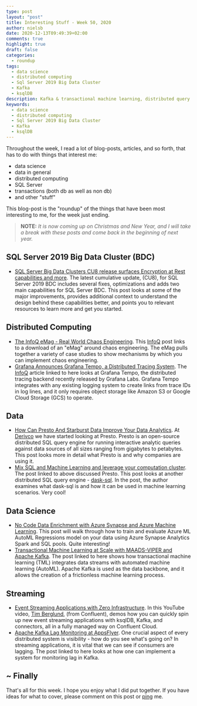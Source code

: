 ```yaml
---
type: post
layout: "post"
title: Interesting Stuff - Week 50, 2020
author: nielsb
date: 2020-12-13T09:49:39+02:00
comments: true
highlight: true
draft: false
categories:
  - roundup
tags:
  - data science
  - distributed computing
  - Sql Server 2019 Big Data Cluster
  - Kafka
  - ksqlDB
description: Kafka & transactional machine learning, distributed query engines, SQL Big Data Cluster, and other interesting topics!
keywords:
  - data science
  - distributed computing
  - Sql Server 2019 Big Data Cluster
  - Kafka
  - ksqlDB   
---
```


Throughout the week, I read a lot of blog-posts, articles, and so forth, that has to do with things that interest me:

* data science
* data in general
* distributed computing
* SQL Server
* transactions (both db as well as non db)
* and other "stuff"

This blog-post is the "roundup" of the things that have been most interesting to me, for the week just ending.

> **NOTE:** *It is now coming up on Christmas and New Year, and I will take a break with these posts and come back in the beginning of next year.*

<!--more-->

## SQL Server 2019 Big Data Cluster (BDC)

* [SQL Server Big Data Clusters CU8 release surfaces Encryption at Rest capabilities and more][1]. The latest cumulative update, (CU8), for SQL Server 2019 BDC includes several fixes, optimizations and adds two main capabilities for SQL Server BDC. This post looks at some of the major improvements, provides additional context to understand the design behind these capabilities better, and points you to relevant resources to learn more and get you started.

## Distributed Computing

* [The InfoQ eMag - Real World Chaos Engineering][2]. This [InfoQ][iq] post links to a download of an "eMag" around chaos engineering. The eMag pulls together a variety of case studies to show mechanisms by which you can implement chaos engineering.
* [Grafana Announces Grafana Tempo, a Distributed Tracing System][3]. The [InfoQ][iq] article linked to here looks at Grafana Tempo, the distributed tracing backend recently released by Grafana Labs. Grafana Tempo integrates with any existing logging system to create links from trace IDs in log lines, and it only requires object storage like Amazon S3 or Google Cloud Storage (GCS) to operate. 

## Data

* [How Can Presto And Starburst Data Improve Your Data Analytics][4]. At [Derivco](/derivco) we have started looking at Presto. Presto is an open-source distributed SQL query engine for running interactive analytic queries against data sources of all sizes ranging from gigabytes to petabytes. This post looks more in detail what Presto is and why companies are using it.
* [Mix SQL and Machine Learning and leverage your computation cluster][5]. The post linked to above discussed Presto. This post looks at another distributed SQL query engine - [dask-sql][6]. In the post, the author examines what dask-sql is and how it can be used in machine learning scenarios. Very cool!

## Data Science

* [No Code Data Enrichment with Azure Synapse and Azure Machine Learning][7]. This post will walk through how to train and evaluate Azure ML AutoML Regressions model on your data using Azure Synapse Analytics Spark and SQL pools. Quite interesting!
* [Transactional Machine Learning at Scale with MAADS-VIPER and Apache Kafka][8]. The post linked to here shows how transactional machine learning (TML) integrates data streams with automated machine learning (AutoML). Apache Kafka is used as the data backbone, and it allows the creation of a frictionless machine learning process. 

## Streaming

* [Event Streaming Applications with Zero Infrastructure][9]. In this YouTube video, [Tim Berglund][10], (from Confluent), demos how you can quickly spin up new event streaming applications with ksqlDB, Kafka, and connectors, all in a fully managed way on Confluent Cloud.
* [Apache Kafka Lag Monitoring at AppsFlyer][11]. One crucial aspect of every distributed system is visibility - how do you see what's going on? In streaming applications, it is vital that we can see if consumers are lagging. The post linked to here looks at how one can implement a system for monitoring lag in Kafka. 

## ~ Finally

That's all for this week. I hope you enjoy what I did put together. If you have ideas for what to cover, please comment on this post or [ping][ma] me.

[ma]: mailto:niels.it.berglund@gmail.com
[mp]: https://blog.acolyer.org
[iq]: https://www.infoq.com/
[ew]: http://sqlonice.com/
[re]: http://blog.revolutionanalytics.com
[sqsk]: https://www.sqlskills.com
[mdaveyblog]: https://mdavey.wordpress.com/
[charlblog]: https://charlla.com/

[jovpop]: https://twitter.com/JovanPop_MSFT
[bobw]: https://twitter.com/bobwardms
[revod]: https://twitter.com/revodavid
[lonny]: https://twitter.com/sqL_handLe
[ewtw]: https://twitter.com/sqlOnIce
[buckw]: https://twitter.com/BuckWoodyMSFT
[mattw]: https://twitter.com/matthewwarren
[murba]: https://twitter.com/muratdemirbas
[daveda]: https://twitter.com/davidthecoder
[adcol]: https://twitter.com/adriancolyer
[jesrod]: https://twitter.com/jrdothoughts
[tomaz]: https://twitter.com/tomaz_tsql
[dataart]: https://twitter.com/dataartisans
[luis]: https://twitter.com/luis_de_sousa
[benstop]: https://twitter.com/benstopford
[conflu]: https://twitter.com/confluentinc
[tylert]: https://twitter.com/tyler_treat
[andrewng]: https://twitter.com/AndrewYNg
[lawr]: https://twitter.com/bytezn
[jue]: https://twitter.com/b0rk
[yan]: https://twitter.com/theburningmonk
[danny]: https://twitter.com/g9yuayon
[rmoff]: https://twitter.com/rmoff
[ryansw]: https://twitter.com/ryanswanstrom
[pabloc]: https://twitter.com/pabloc_ds
[mklep]: https://twitter.com/martinkl
[mdavey]: https://twitter.com/matt_davey
[jboner]: https://twitter.com/jboner
[joeduff]: https://twitter.com/funcOfJoe
[charl]: https://twitter.com/charllamprecht
[dbricks]: https://twitter.com/databricks
[adsit]: https://twitter.com/SitnikAdam
[vicky]: https://twitter.com/vickyharp
[dscentral]: https://twitter.com/DataScienceCtrl
[natemc]: https://twitter.com/natemcmaster
[ads]: https://twitter.com/azuredatastudio
[travw]: https://twitter.com/radtravis
[emilk]: https://twitter.com/IsTheArchitect


[1]: https://techcommunity.microsoft.com/t5/sql-server/sql-server-big-data-clusters-cu8-release-surfaces-encryption-at/ba-p/1956946
[2]: https://www.infoq.com/minibooks/chaos-engineering/
[3]: https://www.infoq.com/news/2020/12/grafana-tempo-distributed-tracin/
[4]: https://www.theseattledataguy.com/how-can-presto-and-starburst-data-improve-your-data-analytics/
[5]: https://towardsdatascience.com/deploying-a-python-sql-engine-to-your-cluster-76a590940977
[6]: https://nils-braun.github.io/dask-sql/
[7]: https://medium.com/microsoftazure/no-code-data-enhancement-with-azure-synapse-analytics-and-azure-auto-ml-cb9d97fb0c26
[8]: https://www.confluent.io/blog/transactional-machine-learning-with-maads-viper-and-apache-kafka/
[9]: https://www.youtube.com/watch?v=KR9yvcNBFIw
[10]: https://twitter.com/tlberglund
[11]: https://www.confluent.io/blog/kafka-lag-monitoring-and-metrics-at-appsflyer/
